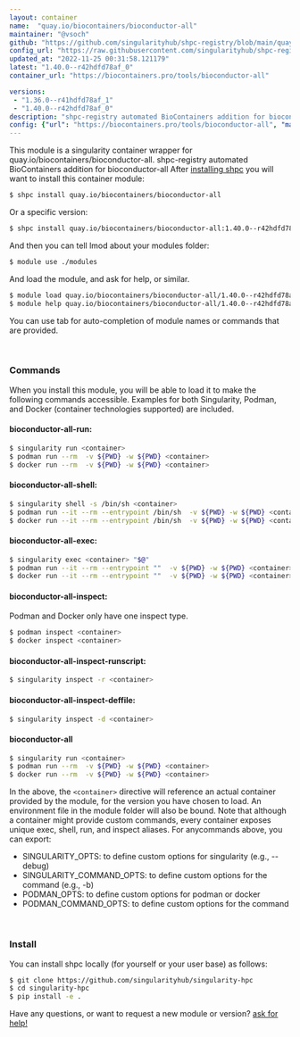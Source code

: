 ```yaml
---
layout: container
name:  "quay.io/biocontainers/bioconductor-all"
maintainer: "@vsoch"
github: "https://github.com/singularityhub/shpc-registry/blob/main/quay.io/biocontainers/bioconductor-all/container.yaml"
config_url: "https://raw.githubusercontent.com/singularityhub/shpc-registry/main/quay.io/biocontainers/bioconductor-all/container.yaml"
updated_at: "2022-11-25 00:31:58.121179"
latest: "1.40.0--r42hdfd78af_0"
container_url: "https://biocontainers.pro/tools/bioconductor-all"

versions:
 - "1.36.0--r41hdfd78af_1"
 - "1.40.0--r42hdfd78af_0"
description: "shpc-registry automated BioContainers addition for bioconductor-all"
config: {"url": "https://biocontainers.pro/tools/bioconductor-all", "maintainer": "@vsoch", "description": "shpc-registry automated BioContainers addition for bioconductor-all", "latest": {"1.40.0--r42hdfd78af_0": "sha256:f38ab64b3e5985ada6270bad422c657c177eccadc9838b58e2815def627b3c2a"}, "tags": {"1.36.0--r41hdfd78af_1": "sha256:e54f51e777e71d85e8477a906600ff3c12aedac42d7c3483632a7cc6102d8992", "1.40.0--r42hdfd78af_0": "sha256:f38ab64b3e5985ada6270bad422c657c177eccadc9838b58e2815def627b3c2a"}, "docker": "quay.io/biocontainers/bioconductor-all"}
---
```


This module is a singularity container wrapper for quay.io/biocontainers/bioconductor-all.
shpc-registry automated BioContainers addition for bioconductor-all
After [installing shpc](#install) you will want to install this container module:


```bash
$ shpc install quay.io/biocontainers/bioconductor-all
```

Or a specific version:

```bash
$ shpc install quay.io/biocontainers/bioconductor-all:1.40.0--r42hdfd78af_0
```

And then you can tell lmod about your modules folder:

```bash
$ module use ./modules
```

And load the module, and ask for help, or similar.

```bash
$ module load quay.io/biocontainers/bioconductor-all/1.40.0--r42hdfd78af_0
$ module help quay.io/biocontainers/bioconductor-all/1.40.0--r42hdfd78af_0
```

You can use tab for auto-completion of module names or commands that are provided.

<br>

### Commands

When you install this module, you will be able to load it to make the following commands accessible.
Examples for both Singularity, Podman, and Docker (container technologies supported) are included.

#### bioconductor-all-run:

```bash
$ singularity run <container>
$ podman run --rm  -v ${PWD} -w ${PWD} <container>
$ docker run --rm  -v ${PWD} -w ${PWD} <container>
```

#### bioconductor-all-shell:

```bash
$ singularity shell -s /bin/sh <container>
$ podman run --it --rm --entrypoint /bin/sh  -v ${PWD} -w ${PWD} <container>
$ docker run --it --rm --entrypoint /bin/sh  -v ${PWD} -w ${PWD} <container>
```

#### bioconductor-all-exec:

```bash
$ singularity exec <container> "$@"
$ podman run --it --rm --entrypoint ""  -v ${PWD} -w ${PWD} <container> "$@"
$ docker run --it --rm --entrypoint ""  -v ${PWD} -w ${PWD} <container> "$@"
```

#### bioconductor-all-inspect:

Podman and Docker only have one inspect type.

```bash
$ podman inspect <container>
$ docker inspect <container>
```

#### bioconductor-all-inspect-runscript:

```bash
$ singularity inspect -r <container>
```

#### bioconductor-all-inspect-deffile:

```bash
$ singularity inspect -d <container>
```



#### bioconductor-all

```bash
$ singularity run <container>
$ podman run --rm  -v ${PWD} -w ${PWD} <container>
$ docker run --rm  -v ${PWD} -w ${PWD} <container>
```


In the above, the `<container>` directive will reference an actual container provided
by the module, for the version you have chosen to load. An environment file in the
module folder will also be bound. Note that although a container
might provide custom commands, every container exposes unique exec, shell, run, and
inspect aliases. For anycommands above, you can export:

 - SINGULARITY_OPTS: to define custom options for singularity (e.g., --debug)
 - SINGULARITY_COMMAND_OPTS: to define custom options for the command (e.g., -b)
 - PODMAN_OPTS: to define custom options for podman or docker
 - PODMAN_COMMAND_OPTS: to define custom options for the command

<br>

### Install

You can install shpc locally (for yourself or your user base) as follows:

```bash
$ git clone https://github.com/singularityhub/singularity-hpc
$ cd singularity-hpc
$ pip install -e .
```

Have any questions, or want to request a new module or version? [ask for help!](https://github.com/singularityhub/singularity-hpc/issues)